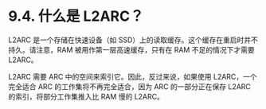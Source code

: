 # 9.4. 什么是 L2ARC？

L2ARC 是一个存储在快速设备（如 SSD）上的读取缓存。这个缓存在重启时并不持久。请注意，RAM 被用作第一层高速缓存，只有在 RAM 不足的情况下才需要 L2ARC。

L2ARC 需要 ARC 中的空间来索引它。因此，反过来说，如果使用 L2ARC，一个完全适合 ARC 的工作集将不再完全适合，因为 ARC 的一部分正在保存 L2ARC 的索引，将部分工作集推入比 RAM 慢的 L2ARC。 
